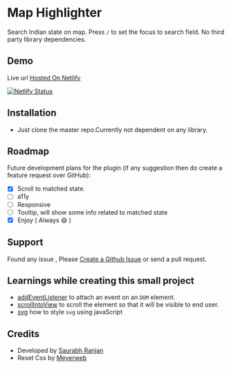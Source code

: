 

# Map Highlighter

Search Indian state on map.
Press `/` to set the focus to search field.
No third party library dependencies.

## Demo
Live url [Hosted On Netlify](https://map-highlighter.netlify.app/)

[![Netlify Status](https://api.netlify.com/api/v1/badges/2e2fb743-5a0a-49c3-a8d9-8ae29ad2e5b8/deploy-status)](https://app.netlify.com/sites/map-highlighter/deploys)

## Installation

- Just clone the master repo.Currently not dependent on any library.

## Roadmap

Future development plans for the plugin (if any suggestion then do create a feature request over GitHub):

- [x] Scroll to matched state.
- [ ] a11y
- [ ] Responsive
- [ ] Tooltip, will show some info related to matched state
- [X] Enjoy ( Always :smile: )

## Support

Found any issue , Please [Create a Github Issue](https://github.com/insaurabh/map-highlighter/issues/new) or send a pull request.

## Learnings while creating this small project
 - [addEventListener](https://developer.mozilla.org/en-US/docs/Web/API/EventTarget/addEventListener) to attach an event on an `DOM` element.
 - [scrollIntoView](https://developer.mozilla.org/en-US/docs/Web/API/Element/scrollIntoView) to scroll the element so that it will be visible to end user.
 - [svg](http://www.petercollingridge.co.uk/tutorials/svg/interactive/javascript/) how to style `svg` using javaScript
## Credits

- Developed by [Saurabh Ranjan](https://github.com/insaurabh/)
- Reset Css by [Meyerweb](http://meyerweb.com/eric/tools/css/reset/)
